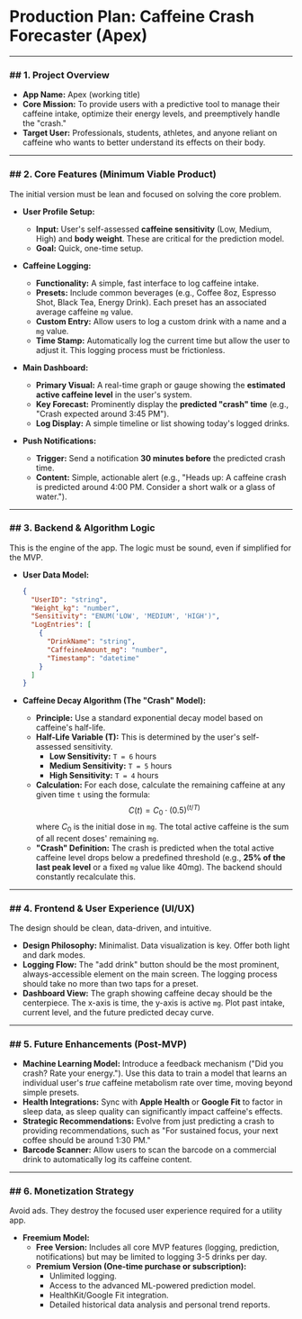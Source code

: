 # Production Plan: Caffeine Crash Forecaster (Apex)

---

### ## 1. Project Overview

* **App Name:** Apex (working title)
* **Core Mission:** To provide users with a predictive tool to manage their caffeine intake, optimize their energy levels, and preemptively handle the "crash."
* **Target User:** Professionals, students, athletes, and anyone reliant on caffeine who wants to better understand its effects on their body.

---

### ## 2. Core Features (Minimum Viable Product)

The initial version must be lean and focused on solving the core problem.

* **User Profile Setup:**
    * **Input:** User's self-assessed **caffeine sensitivity** (Low, Medium, High) and **body weight**. These are critical for the prediction model.
    * **Goal:** Quick, one-time setup.

* **Caffeine Logging:**
    * **Functionality:** A simple, fast interface to log caffeine intake.
    * **Presets:** Include common beverages (e.g., Coffee 8oz, Espresso Shot, Black Tea, Energy Drink). Each preset has an associated average caffeine `mg` value.
    * **Custom Entry:** Allow users to log a custom drink with a name and a `mg` value.
    * **Time Stamp:** Automatically log the current time but allow the user to adjust it. This logging process must be frictionless.

* **Main Dashboard:**
    * **Primary Visual:** A real-time graph or gauge showing the **estimated active caffeine level** in the user's system.
    * **Key Forecast:** Prominently display the **predicted "crash" time** (e.g., "Crash expected around 3:45 PM").
    * **Log Display:** A simple timeline or list showing today's logged drinks.

* **Push Notifications:**
    * **Trigger:** Send a notification **30 minutes before** the predicted crash time.
    * **Content:** Simple, actionable alert (e.g., "Heads up: A caffeine crash is predicted around 4:00 PM. Consider a short walk or a glass of water.").

---

### ## 3. Backend & Algorithm Logic

This is the engine of the app. The logic must be sound, even if simplified for the MVP.

* **User Data Model:**
    ```json
    {
      "UserID": "string",
      "Weight_kg": "number",
      "Sensitivity": "ENUM('LOW', 'MEDIUM', 'HIGH')",
      "LogEntries": [
        {
          "DrinkName": "string",
          "CaffeineAmount_mg": "number",
          "Timestamp": "datetime"
        }
      ]
    }
    ```

* **Caffeine Decay Algorithm (The "Crash" Model):**
    * **Principle:** Use a standard exponential decay model based on caffeine's half-life.
    * **Half-Life Variable (T):** This is determined by the user's self-assessed sensitivity.
        * **Low Sensitivity:** `T = 6` hours
        * **Medium Sensitivity:** `T = 5` hours
        * **High Sensitivity:** `T = 4` hours
    * **Calculation:** For each dose, calculate the remaining caffeine at any given time `t` using the formula: $$C(t) = C_0 \cdot (0.5)^{(t/T)}$$ where $C_0$ is the initial dose in `mg`. The total active caffeine is the sum of all recent doses' remaining `mg`.
    * **"Crash" Definition:** The crash is predicted when the total active caffeine level drops below a predefined threshold (e.g., **25% of the last peak level** or a fixed `mg` value like 40mg). The backend should constantly recalculate this.

---

### ## 4. Frontend & User Experience (UI/UX)

The design should be clean, data-driven, and intuitive.

* **Design Philosophy:** Minimalist. Data visualization is key. Offer both light and dark modes.
* **Logging Flow:** The "add drink" button should be the most prominent, always-accessible element on the main screen. The logging process should take no more than two taps for a preset.
* **Dashboard View:** The graph showing caffeine decay should be the centerpiece. The x-axis is time, the y-axis is active `mg`. Plot past intake, current level, and the future predicted decay curve.

---

### ## 5. Future Enhancements (Post-MVP)

* **Machine Learning Model:** Introduce a feedback mechanism ("Did you crash? Rate your energy."). Use this data to train a model that learns an individual user's *true* caffeine metabolism rate over time, moving beyond simple presets.
* **Health Integrations:** Sync with **Apple Health** or **Google Fit** to factor in sleep data, as sleep quality can significantly impact caffeine's effects.
* **Strategic Recommendations:** Evolve from just predicting a crash to providing recommendations, such as "For sustained focus, your next coffee should be around 1:30 PM."
* **Barcode Scanner:** Allow users to scan the barcode on a commercial drink to automatically log its caffeine content.

---

### ## 6. Monetization Strategy

Avoid ads. They destroy the focused user experience required for a utility app.

* **Freemium Model:**
    * **Free Version:** Includes all core MVP features (logging, prediction, notifications) but may be limited to logging 3-5 drinks per day.
    * **Premium Version (One-time purchase or subscription):**
        * Unlimited logging.
        * Access to the advanced ML-powered prediction model.
        * HealthKit/Google Fit integration.
        * Detailed historical data analysis and personal trend reports.
